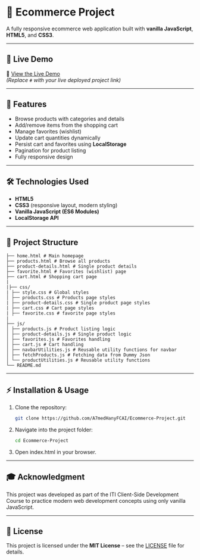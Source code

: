# 🛒 Ecommerce Project  

A fully responsive ecommerce web application built with **vanilla JavaScript**, **HTML5**, and **CSS3**.  
  
---

## 🚀 Live Demo  
🔗 [View the Live Demo](https://a7medhanyfcai.github.io/Ecommerce-Project/home.html)  
*(Replace `#` with your live deployed project link)*  

---

## 📌 Features  
- Browse products with categories and details  
- Add/remove items from the shopping cart  
- Manage favorites (wishlist)  
- Update cart quantities dynamically  
- Persist cart and favorites using **LocalStorage**  
- Pagination for product listing  
- Fully responsive design  

---

## 🛠️ Technologies Used  
- **HTML5**  
- **CSS3** (responsive layout, modern styling)  
- **Vanilla JavaScript (ES6 Modules)**  
- **LocalStorage API**  

---

## 📂 Project Structure  
```
├── home.html # Main homepage
├── products.html # Browse all products
├── product-details.html # Single product details
├── favorite.html # Favorites (wishlist) page
├── cart.html # Shopping cart page
|
|├── css/
| ├── style.css # Global styles
│ ├── products.css # Products page styles
| ├── product-details.css # Single product page styles
| ├── cart.css # Cart page styles
| ├── favorite.css # favorite page styles
|
├── js/
│ ├── products.js # Product listing logic
│ ├── product-details.js # Single product logic
│ ├── favorites.js # Favorites handling
│ ├── cart.js # Cart handling
│ ├── navbarUtilities.js # Reusable utility functions for navbar
│ ├── fetchProducts.js # Fetching data from Dummy Json
│ └── productUtilities.js # Reusable utility functions
└── README.md
```

---

## ⚡ Installation & Usage  

1. Clone the repository:  
   ```bash
   git clone https://github.com/A7medHanyFCAI/Ecommerce-Project.git

2. Navigate into the project folder:
   ```bash
   cd Ecommerce-Project

3. Open index.html in your browser.

---

## 🎓 Acknowledgment

This project was developed as part of the ITI Client-Side Development Course to practice modern web development concepts using only vanilla JavaScript.

---

## 📜 License 

This project is licensed under the **MIT License** – see the [LICENSE](./LICENSE) file for details.  
